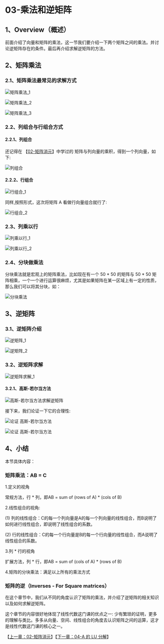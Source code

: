 # 03-乘法和逆矩阵

## 1、Overview（概述）

前面介绍了向量和矩阵的乘法，这一节我们要介绍一下两个矩阵之间的乘法。并讨论逆矩阵存在的条件。最后再介绍求解逆矩阵的方法。

## 2、矩阵乘法

### 2.1、矩阵乘法最常见的求解方式

![矩阵乘法_1](../images/03/LA_3_1.png)

![矩阵乘法_2](../images/03/LA_3_2.png)

![矩阵乘法_3](../images/03/LA_3_3.png)

### 2.2、列组合与行组合方式

#### 2.2.1、列组合

还记得在 【[02-矩阵消元](https://github.com/chenyyx/notes-linear-algebra/blob/master/02-%E7%9F%A9%E9%98%B5%E6%B6%88%E5%85%83/02-%E7%9F%A9%E9%98%B5%E6%B6%88%E5%85%83.md)】中学过的 矩阵与列向量的乘积，得到一个列向量，如下: 

![列组合](../images/03/LA_3_4.png)

#### 2.2.2、行组合

![行组合_1](../images/03/LA_3_5.png)

同样,按照形式，这次将矩阵 A 看做行向量组合就行了: 

![行组合_2](../images/03/LA_3_6.png)

### 2.3、列乘以行

![列乘以行_1](../images/03/LA_3_7.png)

![列乘以行_2](../images/03/LA_3_8.png)

### 2.4、分块做乘法

分块乘法就是宏观上的矩阵乘法，比如现在有一个 50 * 50 的矩阵与 50 * 50 矩阵相乘，一个一个进行运算很麻烦，尤其是如果矩阵在某一区域上有一定的性质， 那么我们可以将其分块，如：

![分块乘法](../images/03/LA_3_9.png)

## 3、逆矩阵

### 3.1、逆矩阵介绍

![逆矩阵_1](../images/03/LA_3_10.png)

![逆矩阵_2](../images/03/LA_3_11.png)

### 3.2、逆矩阵求解

![逆矩阵求解_1](../images/03/LA_3_12.png)

#### 3.2.1、高斯-若尔当方法

![高斯-若尔当方法求解逆矩阵](../images/03/LA_3_13.png)

接下来，我们论证一下它的合理性: 

![论证 高斯-若尔当方法](../images/03/LA_3_14.png)

![论证 高斯-若尔当方法](../images/03/LA_3_15.png)

## 4、小结

本节具体内容：

### 矩阵乘法：AB = C

1.定义的视角

  常规方法，行 * 列，即AB = sum of (rows of A) * (cols of B)

2.线性组合的视角:

(1) 列的线性组合：C的每一个列向量是A的每一个列向量的线性组合，而B说明了如何进行线性组合，即说明了线性组合的系数。

(2) 行的线性组合：C的每一个行向量是B的每一个行向量的线性组合，而A说明了线性组合的系数。

3.列 * 行的视角

扩展方法，列 * 行，即AB = sum of (cols of A) * (rows of B) 

4.矩阵的分块乘法：满足以上所有的乘法方式

### 矩阵的逆（Inverses - For Square matrices）




在这个章节中，我们从不同的角度认识了矩阵的乘法，并介绍了逆矩阵的相关知识以及如何求解逆矩阵。

这个章节的内容很好地体现了线性代数这门课的优点之一: 少有繁琐的证明，更多的理解与类比。多多从向量、空间、线性组合的角度去认识矩阵之间的运算，这才是线性代数这门课的核心之一。

【[上一章：02-矩阵消元](../02-矩阵消元/02-矩阵消元.md)】【[下一章：04-A 的 LU 分解](../04-A的LU分解/04-A的LU分解.md)】

